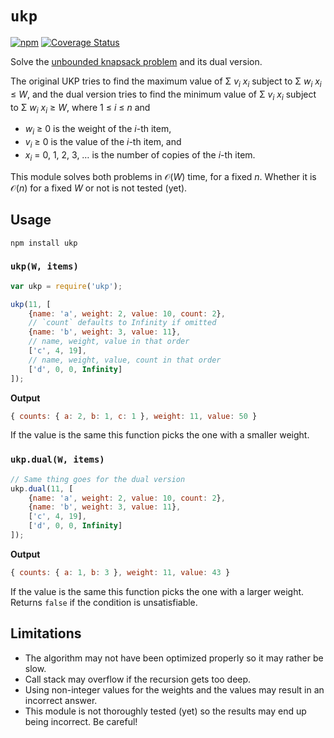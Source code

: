 # `ukp`

[![npm](https://img.shields.io/npm/v/ukp)](https://www.npmjs.com/package/ukp)
[![Coverage Status](https://img.shields.io/coveralls/github/logico-philosophical/ukp)](https://coveralls.io/github/logico-philosophical/ukp?branch=master)

Solve the [unbounded knapsack problem](https://en.wikipedia.org/wiki/Knapsack_problem#Definition) and its dual version.

The original UKP tries to find the maximum value of Σ <i>v</i><sub><i>i</i></sub> <i>x</i><sub><i>i</i></sub> subject to Σ <i>w</i><sub><i>i</i></sub> <i>x</i><sub><i>i</i></sub> ≤ <i>W</i>, and the dual version tries to find the minimum value of Σ <i>v</i><sub><i>i</i></sub> <i>x</i><sub><i>i</i></sub> subject to Σ <i>w</i><sub><i>i</i></sub> <i>x</i><sub><i>i</i></sub> ≥ <i>W</i>, where 1 ≤ <i>i</i> ≤ <i>n</i> and
 * <i>w</i><sub><i>i</i></sub> ≥ 0 is the weight of the <i>i</i>-th item,
 * <i>v</i><sub><i>i</i></sub> ≥ 0 is the value of the <i>i</i>-th item, and
 * <i>x</i><sub><i>i</i></sub> = 0, 1, 2, 3, … is the number of copies of the <i>i</i>-th item.

 This module solves both problems in 𝒪(<i>W</i>) time, for a fixed <i>n</i>. Whether it is 𝒪(<i>n</i>) for a fixed <i>W</i> or not is not tested (yet).

## Usage

```
npm install ukp
```

### `ukp(W, items)`

```js
var ukp = require('ukp');

ukp(11, [
    {name: 'a', weight: 2, value: 10, count: 2},
    // `count` defaults to Infinity if omitted
    {name: 'b', weight: 3, value: 11},
    // name, weight, value in that order
    ['c', 4, 19],
    // name, weight, value, count in that order
    ['d', 0, 0, Infinity]
]);
```

**Output**
```js
{ counts: { a: 2, b: 1, c: 1 }, weight: 11, value: 50 }
```

If the value is the same this function picks the one with a smaller weight.

### `ukp.dual(W, items)`

```js
// Same thing goes for the dual version
ukp.dual(11, [
    {name: 'a', weight: 2, value: 10, count: 2},
    {name: 'b', weight: 3, value: 11},
    ['c', 4, 19],
    ['d', 0, 0, Infinity]
]);
```

**Output**
```js
{ counts: { a: 1, b: 3 }, weight: 11, value: 43 }
```

If the value is the same this function picks the one with a larger weight. Returns `false` if the condition is unsatisfiable.

## Limitations

* The algorithm may not have been optimized properly so it may rather be slow.
* Call stack may overflow if the recursion gets too deep.
* Using non-integer values for the weights and the values may result in an incorrect answer.
* This module is not thoroughly tested (yet) so the results may end up being incorrect. Be careful!
